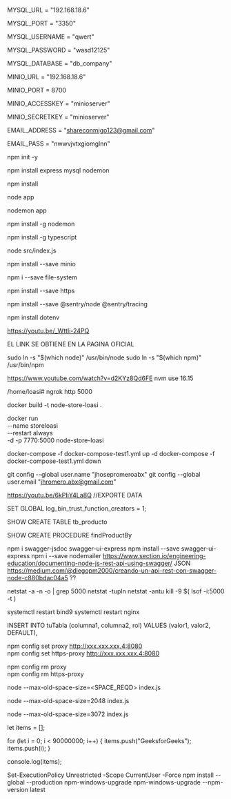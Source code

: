 MYSQL_URL = "192.168.18.6"

MYSQL_PORT = "3350"

MYSQL_USERNAME = "qwert"

MYSQL_PASSWORD = "wasd12125"

MYSQL_DATABASE = "db_company"

MINIO_URL = "192.168.18.6"

MINIO_PORT = 8700

MINIO_ACCESSKEY = "minioserver"

MINIO_SECRETKEY = "minioserver"

EMAIL_ADDRESS = "shareconmigo123@gmail.com"

EMAIL_PASS = "nwwvjvtxgiomglnn"

<!-- creamos proyecto con modulos Node -->

npm init -y

<!-- modulos -->

npm install express mysql nodemon

<!-- usamos GITIGNORE para "NODEMODULES", este comando reinstalamos para las futuras clonaciones-->

npm install

<!-- corriendo servicios -->

node app

<!-- corriendo servicios con nodemon para RESTART AUTO -->

nodemon app

<!-- SI FALLA, SE REINSTALLA EL NODEMON -->

npm install -g nodemon

<!-- INSTALAR TYPESCRIPT -->

npm install -g typescript

<!-- INICIAR PROYECTO -->

node src/index.js

npm install --save minio

<!-- ACCESO A CARPETAS Y ARCHIVOS -->

npm i --save file-system

<!-- HTTPS -->

npm install --save https

<!-- SENTRY test -->

npm install --save @sentry/node @sentry/tracing

npm install dotenv

<!-- INSTALL NGROK IN UBUNTU -->

https://youtu.be/_WttIi-24PQ

<!-- wget https://bin.equinox.io/c/bNyj1mQVY4c/ngrok-v3-stable-linux-amd64.tgz --> EL LINK SE OBTIENE EN LA PAGINA OFICIAL
<!-- tar -xvzf ngrok-v3.tgz -->
<!-- ./ngrok config add-authtoken 28TrjrFEe0bUxojmhfFd1ySnRzk_2BUAajPKjoPUv8CX9SJpy -->
<!-- /root/.config/ngrok/ngrok.yml CONFIG PATH -->
<!-- ALSO SEE THE DOCS for more steps -->

<!-- USER NODE DEL NVM DEL DIGITAL OCEAN INSTALL NODE -->

sudo ln -s "$(which node)" /usr/bin/node
sudo ln -s "$(which npm)" /usr/bin/npm

<!-- USE NODE 16.15.0 -->

https://www.youtube.com/watch?v=d2KYz8Qd6FE
nvm use 16.15

<!-- USAR EL NGROK CUANDO SE REINCIA -->

/home/loasi# ngrok http 5000

<!-- CREAMOS LA IMAGEN CON EL DOCKERFILE -->

docker build -t node-store-loasi .

<!-- INICIAMOS LA IMANGEN EN CONTENEDOR BACKGROUND -->

docker run \
--name storeloasi \
--restart always \
-d -p 7770:5000 node-store-loasi

docker-compose -f docker-compose-test1.yml up -d
docker-compose -f docker-compose-test1.yml down

<!-- GIT CREDENTIALS FOR CLONE PUSH etcetera -->

git config --global user.name "jhosepromeroabx"
git config --global user.email "jhromero.abx@gmail.com"

<!-- BACK UP -->

https://youtu.be/6kPIiY4La8Q //EXPORTE DATA

<!-- SI FALLA EL BACK UP DE WORKBENCH, AGREGAR ESTO (solo sirve para PHPMYADMIN) -->

SET GLOBAL log_bin_trust_function_creators = 1;

<!-- EXPORTA TABLE AND PROCS -->

SHOW CREATE TABLE tb_producto

<!-- PARA VER LA ESTRUCTURA DEL SP -->

SHOW CREATE PROCEDURE findProductBy

npm i swagger-jsdoc swagger-ui-express
npm install --save swagger-ui-express <!-- SI FALLA -->
npm i --save nodemailer
https://www.section.io/engineering-education/documenting-node-js-rest-api-using-swagger/ JSON
https://medium.com/@diegopm2000/creando-un-api-rest-con-swagger-node-c880bdac04a5 ??

<!-- VER PUERTO, SI ESTA USADO O APAGADO -->

netstat -a -n -o | grep 5000
netstat -tupln <!-- usados -->
netstat -antu <!-- escucha -->
kill -9 $( lsof -i:5000 -t ) <!-- mata proceso -->

<!-- BIND9   NGINX -->

systemctl restart bind9
systemctl restart nginx

<!-- BIND9   NGINX -->

<!-- MYSQL INSERTA DEFAULT DATA VALUE -->

INSERT INTO tuTabla (columna1, columna2, rol)
VALUES (valor1, valor2, DEFAULT),

<!-- FIX PROXY ERROR -->
<!-- Remove your proxy settings at home and switch on at Office networks, This may be irritating, But It worked for me: -->

npm config set proxy http://xxx.xxx.xxx.4:8080  
npm config set https-proxy http://xxx.xxx.xxx.4:8080

<!-- and -->

npm config rm proxy  
npm config rm https-proxy

<!-- ESTRUCTURA -->

node --max-old-space-size=<SPACE_REQD> index.js

<!-- ABARCAR 2GB DE RAN PARA PROCESAMIENTO NODE -->

node --max-old-space-size=2048 index.js

<!-- ABARCAR 3GB DE RAN PARA PROCESAMIENTO NODE -->

node --max-old-space-size=3072 index.js

<!-- TRY -->

let items = [];

for (let i = 0; i < 90000000; i++) {
items.push("GeeksforGeeks");
items.push(i);
}

console.log(items);

<!-- TRY -->

Set-ExecutionPolicy Unrestricted -Scope CurrentUser -Force
npm install --global --production npm-windows-upgrade
npm-windows-upgrade --npm-version latest
